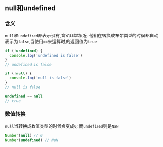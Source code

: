 ## null和undefined

### 含义

`null`和`undefined`都表示没有,含义非常相近.
他们在转换成布尔类型的时候都自动表示为`false`,当使用`==`来运算时,的返回值为`true`
```js
if (!undefined) {
  console.log('undefined is false')
}
// undefined is false

if (!null) {
  console.log('null is false')
}
// null is false

undefined == null
// true
```

### 数值转换

`null`当转换成数值类型的时候会变成`0`;
而`undefined`则是`NaN`
```js
Number(null) // 0
Number(undefined) // NaN
```

